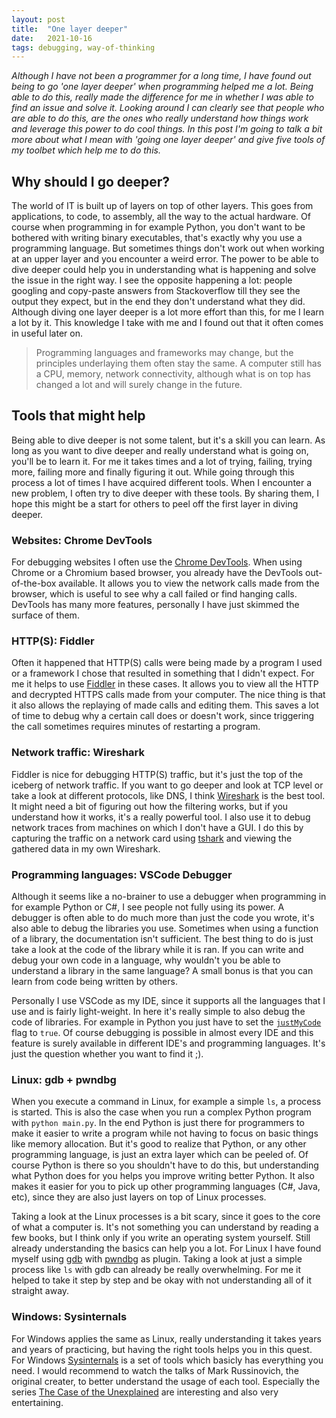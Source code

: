 ```yaml
---
layout: post
title:  "One layer deeper"
date:   2021-10-16
tags: debugging, way-of-thinking
---
```


_Although I have not been a programmer for a long time, I have found out being to go 'one layer deeper' when programming helped me a lot. Being able to do this, really made the difference for me in whether I was able to find an issue and solve it. Looking around I can clearly see that people who are able to do this, are the ones who really understand how things work and leverage this power to do cool things. In this post I'm going to talk a bit more about what I mean with 'going one layer deeper' and give five tools of my toolbet which help me to do this._

## Why should I go deeper?

The world of IT is built up of layers on top of other layers. This goes from applications, to code, to assembly, all the way to the actual hardware. Of course when programming in for example Python, you don't want to be bothered with writing binary executables, that's exactly why you use a programming language. But sometimes things don't work out when working at an upper layer and you encounter a weird error. The power to be able to dive deeper could help you in understanding what is happening and solve the issue in the right way. I see the opposite happening a lot: people googling and copy-paste answers from Stackoverflow till they see the output they expect, but in the end they don't understand what they did. Although diving one layer deeper is a lot more effort than this, for me I learn a lot by it. This knowledge I take with me and I found out that it often comes in useful later on. 

> Programming languages and frameworks may change, but the principles underlaying them often stay the same. A computer still has a CPU, memory, network connectivity, although what is on top has changed a lot and will surely change in the future. 

## Tools that might help

Being able to dive deeper is not some talent, but it's a skill you can learn. As long as you want to dive deeper and really understand what is going on, you'll be to learn it. For me it takes times and a lot of trying, failing, trying more, failing more and finally figuring it out. While going through this process a lot of times I have acquired different tools. When I encounter a new problem, I often try to dive deeper with these tools. By sharing them, I hope this might be a start for others to peel off the first layer in diving deeper.

### Websites: Chrome DevTools

For debugging websites I often use the [Chrome DevTools](https://developer.chrome.com/docs/devtools/). When using Chrome or a Chromium based browser, you already have the DevTools out-of-the-box available. It allows you to view the network calls made from the browser, which is useful to see why a call failed or find hanging calls. DevTools has many more features, personally I have just skimmed the surface of them.

### HTTP(S): Fiddler

Often it happened that HTTP(S) calls were being made by a program I used or a framework I chose that resulted in something that I didn't expect. For me it helps to use [Fiddler](https://www.telerik.com/fiddler/fiddler-everywhere) in these cases. It allows you to view all the HTTP and decrypted HTTPS calls made from your computer. The nice thing is that it also allows the replaying of made calls and editing them. This saves a lot of time to debug why a certain call does or doesn't work, since triggering the call sometimes requires minutes of restarting a program.

### Network traffic: Wireshark

Fiddler is nice for debugging HTTP(S) traffic, but it's just the top of the iceberg of network traffic. If you want to go deeper and look at TCP level or take a look at different protocols, like DNS, I think [Wireshark](https://www.wireshark.org/) is the best tool. It might need a bit of figuring out how the filtering works, but if you understand how it works, it's a really powerful tool. I also use it to debug network traces from machines on which I don't have a GUI. I do this by capturing the traffic on a network card using [tshark](https://www.wireshark.org/docs/man-pages/tshark.html) and viewing the gathered data in my own Wireshark.

### Programming languages: VSCode Debugger

Although it seems like a no-brainer to use a debugger when programming in for example Python or C#, I see people not fully using its power. A debugger is often able to do much more than just the code you wrote, it's also able to debug the libraries you use. Sometimes when using a function of a library, the documentation isn't sufficient. The best thing to do is just take a look at the code of the library while it is ran. If you can write and debug your own code in a language, why wouldn't you be able to understand a library in the same language? A small bonus is that you can learn from code being written by others.

Personally I use VSCode as my IDE, since it supports all the languages that I use and is fairly light-weight. In here it's really simple to also debug the code of libraries. For example in Python you just have to set the [`justMyCode`](https://code.visualstudio.com/docs/python/debugging#_justmycode) flag to `true`. Of course debugging is possible in almost every IDE and this feature is surely available in different IDE's and programming languages. It's just the question whether you want to find it ;).

### Linux: gdb + pwndbg

When you execute a command in Linux, for example a simple `ls`, a process is started. This is also the case when you run a complex Python program with `python main.py`. In the end Python is just there for programmers to make it easier to write a program while not having to focus on basic things like memory allocation. But it's good to realize that Python, or any other programming language, is just an extra layer which can be peeled of. Of course Python is there so you shouldn't have to do this, but understanding what Python does for you helps you improve writing better Python. It also makes it easier for you to pick up other programming languages (C#, Java, etc), since they are also just layers on top of Linux processes. 

Taking a look at the Linux processes is a bit scary, since it goes to the core of what a computer is. It's not something you can understand by reading a few books, but I think only if you write an operating system yourself. Still already understanding the basics can help you a lot. For Linux I have found myself using [gdb](https://www.gnu.org/software/gdb/) with [pwndbg](https://github.com/pwndbg/pwndbg) as plugin. Taking a look at just a simple process like `ls` with gdb can already be really overwhelming. For me it helped to take it step by step and be okay with not understanding all of it straight away.

### Windows: Sysinternals

For Windows applies the same as Linux, really understanding it takes years and years of practicing, but having the right tools helps you in this quest. For Windows [Sysinternals](https://docs.microsoft.com/en-us/sysinternals/) is a set of tools which basicly has everything you need. I would recommend to watch the talks of Mark Russinovich, the original creater, to better understand the usage of each tool. Especially the series [The Case of the Unexplained](https://docs.microsoft.com/en-us/sysinternals/resources/webcasts) are interesting and also very entertaining.